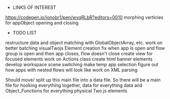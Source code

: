 * LINKS OF INTEREST

 https://codepen.io/jonobr1/pen/wvqRLbR?editors=0010 morphing verticies for appObject opening and closing

* TODO LIST 

 restructure data and object matching with GlobalObjectArray, etc.
 work on better batching visualTwojs Element creation
 fix when app is open and flow group is open and then app closes, flow doesn't close
 create view for focused elements
 work on Actions class
 create html banner elements
 develop workspace scene switching
 make temp app selection
 figure out how apps with nested flows will look like
 work on XML parsing

 Should move/ split up this main file into a data file. So there will be a main file for hooking everything together, data for everything data and Object_Functions for everything physical Two.js elements
